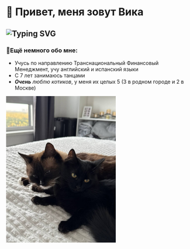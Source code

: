 # 👋 Привет, меня зовут Вика
## ![Typing SVG](https://readme-typing-svg.herokuapp.com/?lines=🎓+Студентка+2+курса+РАНХиГС;🐍+Изучаю+Python)

### 🎯Ещё немного обо мне:
- Учусь по направлению Транснациональный Финансовый Менеджмент, учу английский и испанский языки
- С 7 лет занимаюсь танцами
- ***Очень*** *люблю котиков*, у меня их целых 5 (3 в родном городе и 2 в Москве)
<img src="IMG_0400.JPG" width="300">
